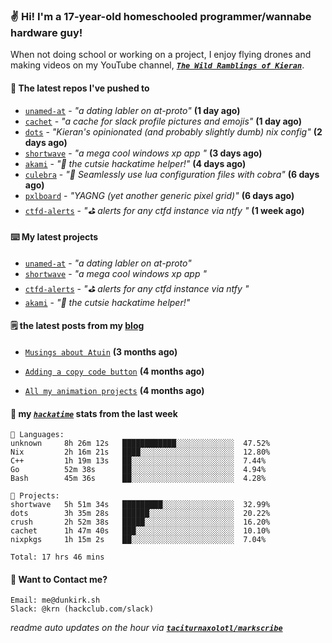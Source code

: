 ### ✌️ Hi! I'm a 17-year-old homeschooled programmer/wannabe hardware guy!

When not doing school or working on a project, I enjoy flying drones and making videos on my YouTube channel, [**_`The Wild Ramblings of Kieran`_**](https://youtube.com/@kieran.rambles).

#### 👷 The latest repos I've pushed to

- [`unamed-at`](https://github.com/taciturnaxolotl/unamed-at) - _"a dating labler on at-proto"_ **(1 day ago)**
- [`cachet`](https://github.com/taciturnaxolotl/cachet) - _"a cache for slack profile pictures and emojis"_ **(1 day ago)**
- [`dots`](https://github.com/taciturnaxolotl/dots) - _"Kieran's opinionated (and probably slightly dumb) nix config"_ **(2 days ago)**
- [`shortwave`](https://github.com/taciturnaxolotl/shortwave) - _"a mega cool windows xp app "_ **(3 days ago)**
- [`akami`](https://github.com/taciturnaxolotl/akami) - _"🌷 the cutsie hackatime helper!"_ **(4 days ago)**
- [`culebra`](https://github.com/Fuabioo/culebra) - _"🐍 Seamlessly use lua configuration files with cobra"_ **(6 days ago)**
- [`pxlboard`](https://github.com/taciturnaxolotl/pxlboard) - _"YAGNG (yet another generic pixel grid)"_ **(6 days ago)**
- [`ctfd-alerts`](https://github.com/taciturnaxolotl/ctfd-alerts) - _"⛳ alerts for any ctfd instance via ntfy "_ **(1 week ago)**

#### ⌨️ My latest projects

- [`unamed-at`](https://github.com/taciturnaxolotl/unamed-at) - _"a dating labler on at-proto"_
- [`shortwave`](https://github.com/taciturnaxolotl/shortwave) - _"a mega cool windows xp app "_
- [`ctfd-alerts`](https://github.com/taciturnaxolotl/ctfd-alerts) - _"⛳ alerts for any ctfd instance via ntfy "_
- [`akami`](https://github.com/taciturnaxolotl/akami) - _"🌷 the cutsie hackatime helper!"_

#### 🗒️ the latest posts from my [blog](https://dunkirk.sh)

- [`Musings about Atuin`](https://dunkirk.sh/blog/atuin/) **(3 months ago)**

- [`Adding a copy code button`](https://dunkirk.sh/blog/adding-a-copy-button/) **(4 months ago)**

- [`All my animation projects`](https://dunkirk.sh/blog/my-animations/) **(4 months ago)**



#### 📡 my [_`hackatime`_](https://waka.hackclub.com) stats from the last week

```text
💾 Languages:
unknown     8h 26m 12s   ████████████░░░░░░░░░░░░░  47.52%
Nix         2h 16m 21s   ████░░░░░░░░░░░░░░░░░░░░░  12.80%
C++         1h 19m 13s   ██░░░░░░░░░░░░░░░░░░░░░░░  7.44%
Go          52m 38s      ██░░░░░░░░░░░░░░░░░░░░░░░  4.94%
Bash        45m 36s      ██░░░░░░░░░░░░░░░░░░░░░░░  4.28%

💼 Projects:
shortwave   5h 51m 34s   █████████░░░░░░░░░░░░░░░░  32.99%
dots        3h 35m 28s   ██████░░░░░░░░░░░░░░░░░░░  20.22%
crush       2h 52m 38s   █████░░░░░░░░░░░░░░░░░░░░  16.20%
cachet      1h 47m 40s   ███░░░░░░░░░░░░░░░░░░░░░░  10.10%
nixpkgs     1h 15m 2s    ██░░░░░░░░░░░░░░░░░░░░░░░  7.04%

Total: 17 hrs 46 mins
```

#### 📮 Want to Contact me?

```text
Email: me@dunkirk.sh
Slack: @krn (hackclub.com/slack)
```

_readme auto updates on the hour via [**`taciturnaxolotl/markscribe`**](https://github.com/taciturnaxolotl/markscribe)_
